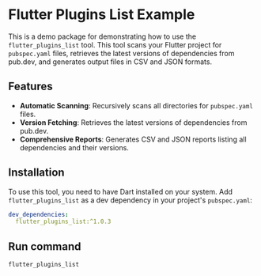 # Flutter Plugins List Example

This is a demo package for demonstrating how to use the `flutter_plugins_list` tool. This tool scans your Flutter project for `pubspec.yaml` files, retrieves the latest versions of dependencies from pub.dev, and generates output files in CSV and JSON formats.

## Features

- **Automatic Scanning**: Recursively scans all directories for `pubspec.yaml` files.
- **Version Fetching**: Retrieves the latest versions of dependencies from pub.dev.
- **Comprehensive Reports**: Generates CSV and JSON reports listing all dependencies and their versions.

## Installation

To use this tool, you need to have Dart installed on your system. Add `flutter_plugins_list` as a dev dependency in your project's `pubspec.yaml`:

```yaml
dev_dependencies:
  flutter_plugins_list:^1.0.3
```

## Run command

```shell
flutter_plugins_list
```